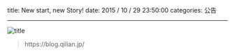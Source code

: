 title: New start, new Story!
date: 2015 / 10 / 29 23:50:00
categories: 公告

---

![title](http://wx4.sinaimg.cn/mw690/a9a40e85gy1fij73yb4csj20go09pn00.jpg)

<blockquote class="blockquote-center">https://blog.qilian.jp/</blockquote>

